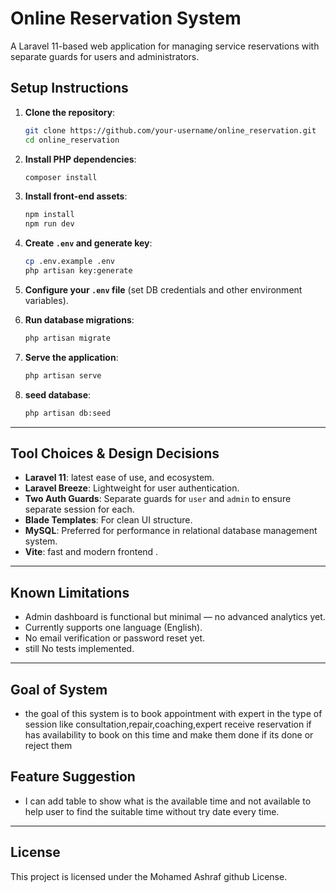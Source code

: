 
# Online Reservation System

A Laravel 11-based web application for managing service reservations with separate guards for users and administrators.

## Setup Instructions

1. **Clone the repository**:
   ```bash
   git clone https://github.com/your-username/online_reservation.git
   cd online_reservation
   ```

2. **Install PHP dependencies**:
   ```bash
   composer install
   ```

3. **Install front-end assets**:
   ```bash
   npm install
   npm run dev
   ```

4. **Create `.env` and generate key**:
   ```bash
   cp .env.example .env
   php artisan key:generate
   ```

5. **Configure your `.env` file** (set DB credentials and other environment variables).

6. **Run database migrations**:
   ```bash
   php artisan migrate
   ```

7. **Serve the application**:
   ```bash
   php artisan serve
   ```
7. **seed database**:
   ```bash
   php artisan db:seed 
   ```
---

##  Tool Choices & Design Decisions

- **Laravel 11**: latest ease of use, and ecosystem.
- **Laravel Breeze**: Lightweight for user authentication.
- **Two Auth Guards**: Separate guards for `user` and `admin` to ensure separate session for each.
- **Blade Templates**: For clean UI structure.
- **MySQL**: Preferred for  performance in relational database management system.
- **Vite**:  fast and modern frontend .

---

##  Known Limitations

- Admin dashboard is functional but minimal — no advanced analytics yet.
- Currently supports  one language (English).
- No email verification or password reset yet.
- still No tests implemented.

---
##  Goal of System

- the goal of this system is to book appointment with expert in the type of session like
consultation,repair,coaching,expert receive reservation if
has availability to book on this time and make them done if its done or reject them
##  Feature Suggestion
- I can add table to show what is the available time and not available
to help user to find the suitable time without try date every time.


--- 

##  License

This project is licensed under the Mohamed Ashraf github License.
